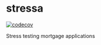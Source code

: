 # stressa
[![codecov](https://codecov.io/gh/seemir/stressa/branch/master/graph/badge.svg?token=2NV1afAg7F)](https://codecov.io/gh/seemir/stressa)

Stress testing mortgage applications
